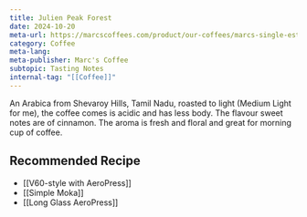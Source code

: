 ```yaml
---
title: Julien Peak Forest
date: 2024-10-20
meta-url: https://marcscoffees.com/product/our-coffees/marcs-single-estate-origin/light-roast-marcs-single-estate-orgin/julien-peak/
category: Coffee
meta-lang: 
meta-publisher: Marc's Coffee
subtopic: Tasting Notes
internal-tag: "[[Coffee]]"
---
```


An Arabica from Shevaroy Hills, Tamil Nadu, roasted to light (Medium Light for me), the coffee comes is acidic and has less body. The flavour sweet notes are of cinnamon. The aroma is fresh and floral and great for morning cup of coffee.

## Recommended Recipe
- [[V60-style with AeroPress]]
- [[Simple Moka]]
- [[Long Glass AeroPress]]
